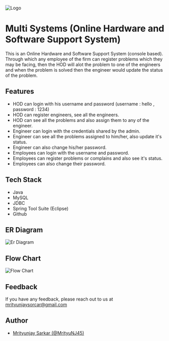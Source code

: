 
![Logo](https://i.ibb.co/Hnpd2k5/multi.png)


# Multi Systems (Online Hardware and Software Support System)

This is an Online Hardware and Software Support System (console based).
Through which any employee of the firm can register problems which 
they may be facing, then the HOD will alot the problem to one of the 
engineers and when the problem is solved then the engineer would update the
status of the problem.




## Features

- HOD can login with his username and password (username : hello , password : 1234)
- HOD can register engineers, see all the engineers.
- HOD can see all the problems and also assign them to any of the engineer.
- Engineer can login with the credentials shared by the admin.
- Engineer can see all the problems assigned to him/her, also update it's status.
- Engineer can also change his/her password.
- Employees can login with the username and password.
- Employees can register problems or complains and also see it's status.
- Employees can also change their password.


## Tech Stack 
- Java
- MySQL
- JDBC
- Spring Tool Suite (Eclipse)
- Github
## ER Diagram

![Er Diagram](https://i.ibb.co/51kLCqW/er-Diagramfor-JDBC.png)

## Flow Chart

![Flow Chart](https://i.ibb.co/fr5XMfy/flow-chart-1.png)

## Feedback

If you have any feedback, please reach out to us at mrityunjaysorcar@gmail.com


## Author

- [Mrityunjay Sarkar (@MrityuNJ45)](https://github.com/MrityuNJ45)

